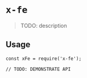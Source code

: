 # `x-fe`

> TODO: description

## Usage

```
const xFe = require('x-fe');

// TODO: DEMONSTRATE API
```
